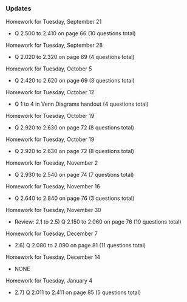 ### Updates

Homework for Tuesday, September 21
  * Q 2.500 to 2.410 on page 66 (10 questions total)

Homework for Tuesday, September 28
  * Q 2.020 to 2.320 on page 69 (4 questions total)

Homework for Tuesday, October 5
  * Q 2.420 to 2.620 on page 69 (3 questions total)

Homework for Tuesday, October 12
  * Q 1 to 4 in Venn Diagrams handout (4 questions total)

Homework for Tuesday, October 19
  * Q 2.920 to 2.630 on page 72 (8 questions total)

Homework for Tuesday, October 19
  * Q 2.920 to 2.630 on page 72 (8 questions total)

Homework for Tuesday, November 2
  * Q 2.930 to 2.540 on page 74 (7 questions total)

Homework for Tuesday, November 16
  * Q 2.640 to 2.840 on page 76 (3 questions total)

Homework for Tuesday, November 30
  * Review: 2.1 to 2.5) Q 2.150 to 2.060 on page 76 (10 questions total)

Homework for Tuesday, December 7
  * 2.6) Q 2.080 to 2.090 on page 81 (11 questions total)

Homework for Tuesday, December 14
  * NONE

Homework for Tuesday, January 4
  * 2.7) Q 2.011 to 2.411 on page 85 (5 questions total)


